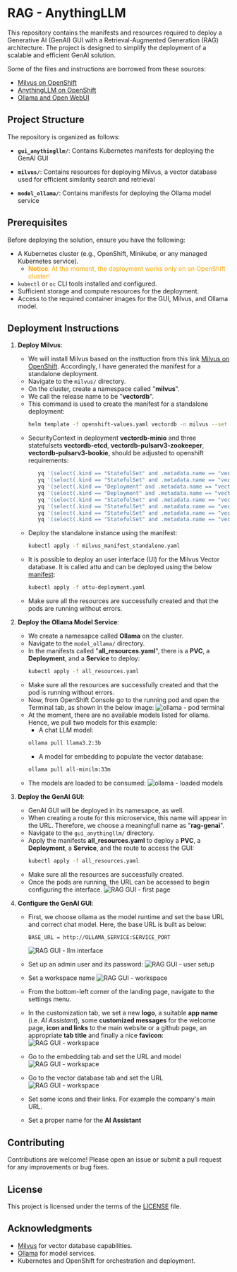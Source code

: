 # RAG - AnythingLLM

This repository contains the manifests and resources required to deploy a Generative AI (GenAI) GUI with a Retrieval-Augmented Generation (RAG) architecture. The project is designed to simplify the deployment of a scalable and efficient GenAI solution.

Some of the files and instructions are borrowed from these sources:

- [Milvus on OpenShift](https://github.com/rh-aiservices-bu/llm-on-openshift/tree/main/vector-databases/milvus)
- [AnythingLLM on OpenShift](https://github.com/rh-aiservices-bu/llm-on-openshift/blob/main/llm-clients/anythingllm/Readme.md)
- [Ollama and Open WebUI](https://gautam75.medium.com/deploy-ollama-and-open-webui-on-openshift-c88610d3b5c7)

## Project Structure

The repository is organized as follows:

- **`gui_anythingllm/`**: Contains Kubernetes manifests for deploying the GenAI GUI

- **`milvus/`**: Contains resources for deploying Milvus, a vector database used for efficient similarity search and retrieval

- **`model_ollama/`**: Contains manifests for deploying the Ollama model service


## Prerequisites

Before deploying the solution, ensure you have the following:

- A Kubernetes cluster (e.g., OpenShift, Minikube, or any managed Kubernetes service).
  - <span style="color:orange;"> **Notice**: At the moment, the deployment works only on an OpenShift cluster!
- `kubectl` or `oc` CLI tools installed and configured.
- Sufficient storage and compute resources for the deployment.
- Access to the required container images for the GUI, Milvus, and Ollama model.

## Deployment Instructions

1. **Deploy Milvus**:

    - We will install Milvus based on the insttuction from this link [Milvus on OpenShift](https://github.com/rh-aiservices-bu/llm-on-openshift/tree/main/vector-databases/milvus). Accordingly, I have generated the manifest for a standalone deployment.
   - Navigate to the `milvus/` directory.
   - On the cluster, create a namespace called "**milvus**".
   - We call the release name to be "**vectordb**".
   - This command is used to create the manifest for a standalone deployment:
     ```sh
     helm template -f openshift-values.yaml vectordb -n milvus --set cluster.enabled=false --set etcd.replicaCount=1 --set minio.mode=standalone --set pulsar.enabled=false milvus/milvus > milvus_manifest_standalone.yaml
     ```
   - SecurityContext in deployment **vectordb-minio** and three statefulsets **vectordb-etcd**, **vectordb-pulsarv3-zookeeper**, **vectordb-pulsarv3-bookie**, should be adjusted to openshift requirements:
     ```sh
        yq '(select(.kind == "StatefulSet" and .metadata.name == "vectordb-etcd") | .spec.template.spec.securityContext) = {}' -i milvus_manifest_standalone.yaml
        yq '(select(.kind == "StatefulSet" and .metadata.name == "vectordb-etcd") | .spec.template.spec.containers[0].securityContext) = {"capabilities": {"drop": ["ALL"]}, "runAsNonRoot": true, "allowPrivilegeEscalation": false}' -i milvus_manifest_standalone.yaml
        yq '(select(.kind == "Deployment" and .metadata.name == "vectordb-minio") | .spec.template.spec.containers[0].securityContext) = {"capabilities": {"drop": ["ALL"]}, "runAsNonRoot": true, "allowPrivilegeEscalation": false, "seccompProfile": {"type": "RuntimeDefault"} }' -i milvus_manifest_standalone.yaml
        yq '(select(.kind == "Deployment" and .metadata.name == "vectordb-minio") | .spec.template.spec.securityContext) = {}' -i milvus_manifest_standalone.yaml
        yq '(select(.kind == "StatefulSet" and .metadata.name == "vectordb-pulsarv3-zookeeper") | .spec.template.spec.securityContext) = {}' -i milvus_manifest_standalone.yaml
        yq '(select(.kind == "StatefulSet" and .metadata.name == "vectordb-pulsarv3-zookeeper") | .spec.template.spec.containers[0].securityContext) = {"capabilities": {"drop": ["ALL"]}, "runAsNonRoot": true, "allowPrivilegeEscalation": false}' -i milvus_manifest_standalone.yaml
        yq '(select(.kind == "StatefulSet" and .metadata.name == "vectordb-pulsarv3-bookie") | .spec.template.spec.securityContext) = {}' -i milvus_manifest_standalone.yaml
        yq '(select(.kind == "StatefulSet" and .metadata.name == "vectordb-pulsarv3-bookie") | .spec.template.spec.containers[0].securityContext) = {"capabilities": {"drop": ["ALL"]}, "runAsNonRoot": true, "allowPrivilegeEscalation": false}' -i milvus_manifest_standalone.yaml
     ```
   - Deploy the standalone instance using the manifest:
     ```sh
     kubectl apply -f milvus_manifest_standalone.yaml
     ```
   - It is possible to deploy an user interface (UI) for the Milvus Vector database. It is called attu and can be deployed using the below [manifest](https://github.com/rh-aiservices-bu/llm-on-openshift/blob/main/vector-databases/milvus/attu-deployment.yaml):
     ```sh
     kubectl apply -f attu-deployment.yaml
     ```
   - Make sure all the resources are successfully created and that the pods are running without errors.

2. **Deploy the Ollama Model Service**:
   - We create a namesapce called **Ollama** on the cluster.
   - Navigate to the `model_ollama/` directory.
   - In the manifests called "**all_resources.yaml**", there is a **PVC**, a **Deployment**, and a **Service** to deploy:
     ```sh
     kubectl apply -f all_resources.yaml
     ``` 
   - Make sure all the resources are successfully created and that the pod is running without errors.
   - Now, from OpenShift Console go to the running pod and open the Terminal tab, as shown in the below image:
     ![ollama - pod terminal](images/pod_terminal.png)
   - At the moment, there are no available models listed for ollama. Hence, we pull two models for this example:
       - A chat LLM model:
        ```sh
        ollama pull llama3.2:3b
        ``` 
       - A model for embedding to populate the vector database:
        ```sh
        ollama pull all-minilm:33m
        ``` 
   - The models are loaded to be consumed:
     ![ollama - loaded models](images/ollama_model_list.png)

3. **Deploy the GenAI GUI**:
   - GenAI GUI will be deployed in its namesapce, as well. 
   - When creating a route for this microservice, this name will appear in the URL. Therefore, we choose a meaningfull name as "**rag-genai**".
   - Navigate to the `gui_anythingllm/` directory.
   - Apply the manifests **all_resources.yaml** to deploy a **PVC**, a **Deployment**, a **Service**, and the route to access the GUI:
     ```sh
     kubectl apply -f all_resources.yaml
     ```
   - Make sure all the resources are successfully created.
   - Once the pods are running, the URL can be accessed to begin configuring the interface.
     ![RAG GUI - first page](images/gui_first_page.png)

4. **Configure the GenAI GUI**:
   - First, we choose ollama as the model runtime and set the base URL and correct chat model. Here, the base URL is built as below:
     ```sh
     BASE_URL = http://OLLAMA_SERVICE:SERVICE_PORT
     ```
     ![RAG GUI - llm interface](images/gui_llm_interface.png)
   
   - Set up an admin user and its password:
     ![RAG GUI - user setup](images/gui_user_setup.png)
   
   - Set a workspace name
     ![RAG GUI - workspace](images/gui_workspace_name.png)
   
   - From the bottom-left corner of the landing page, navigate to the settings menu.
   - In the customization tab, we set a new **logo**, a suitable **app name** (i.e. *AI Assistant*), some **customized messages** for the welcome page, **icon and links** to the main website or a github page, an appropriate **tab title** and finally a nice **favicon**:
     ![RAG GUI - workspace](images/gui_customization.png)
   
   - Go to the embedding tab and set the URL and model
     ![RAG GUI - workspace](images/gui_embedding.png)
  
   - Go to the vector database tab and set the URL
     ![RAG GUI - workspace](images/gui_vectordb.png)
      
   - Set some icons and their links. For example the company's main URL.
   - Set a proper name for the **AI Assistant**
    

## Contributing

Contributions are welcome! Please open an issue or submit a pull request for any improvements or bug fixes.

## License

This project is licensed under the terms of the [LICENSE](http://_vscodecontentref_/1) file.

## Acknowledgments

- [Milvus](https://milvus.io/) for vector database capabilities.
- [Ollama](https://ollama.ai/) for model services.
- Kubernetes and OpenShift for orchestration and deployment.